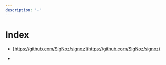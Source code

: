 ```yaml
---
description: '-'
---
```


# Index

* [https://github.com/SigNoz/signoz](https://github.com/SigNoz/signoz)



*
